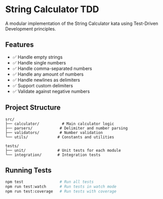 # String Calculator TDD

A modular implementation of the String Calculator kata using Test-Driven Development principles.

## Features

- ✅ Handle empty strings
- ✅ Handle single numbers
- ✅ Handle comma-separated numbers
- ✅ Handle any amount of numbers
- ✅ Handle newlines as delimiters
- ✅ Support custom delimiters
- ✅ Validate against negative numbers

## Project Structure

```
src/
├── calculator/          # Main calculator logic
├── parsers/            # Delimiter and number parsing
├── validators/         # Number validation
└── utils/             # Constants and utilities

tests/
├── unit/              # Unit tests for each module
└── integration/       # Integration tests
```

## Running Tests

```bash
npm test                # Run all tests
npm run test:watch      # Run tests in watch mode
npm run test:coverage   # Run tests with coverage
```
